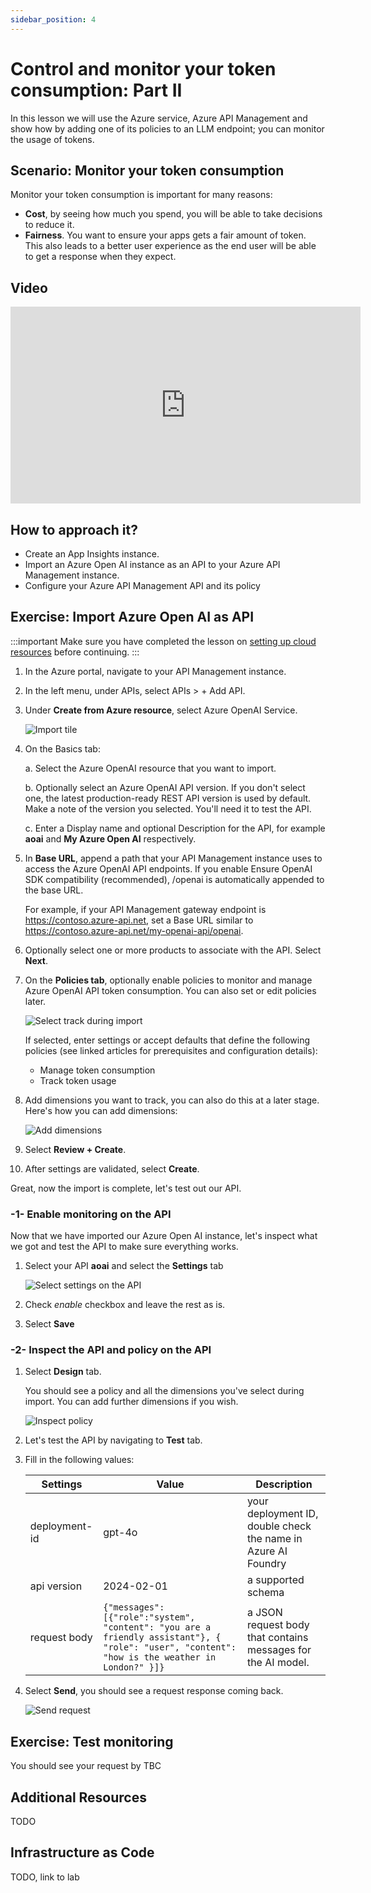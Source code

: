 ```yaml
---
sidebar_position: 4
---
```


# Control and monitor your token consumption: Part II  

In this lesson we will use the Azure service, Azure API Management and show how by adding one of its policies to an LLM endpoint; you can monitor the usage of tokens.

## Scenario: Monitor your token consumption

Monitor your token consumption is important for many reasons:

- **Cost**, by seeing how much you spend, you will be able to take decisions to reduce it.
- **Fairness**. You want to ensure your apps gets a fair amount of token. This also leads to a better user experience as the end user will be able to get a response when they expect.

## Video

<iframe width="560" height="315" src="https://www.youtube.com/embed/2pW6Z2VwHmQ?si=NwKkyTUa17IPhHMm" title="YouTube video player" frameborder="0" allow="accelerometer; autoplay; clipboard-write; encrypted-media; gyroscope; picture-in-picture; web-share" referrerpolicy="strict-origin-when-cross-origin" allowfullscreen></iframe>

## How to approach it?

- Create an App Insights instance.
- Import an Azure Open AI instance as an API to your Azure API Management instance.
- Configure your Azure API Management API and its policy

## Exercise: Import Azure Open AI as API

:::important
Make sure you have completed the lesson on [setting up cloud resources](./create-resources.md) before continuing.
:::

1. In the Azure portal, navigate to your API Management instance.

1. In the left menu, under APIs, select APIs > + Add API.

1. Under **Create from Azure resource**, select Azure OpenAI Service.

   ![Import tile](https://learn.microsoft.com/en-us/azure/api-management/media/azure-openai-api-from-specification/azure-openai-api.png)

1. On the Basics tab:

    a. Select the Azure OpenAI resource that you want to import.

    b. Optionally select an Azure OpenAI API version. If you don't select one, the latest production-ready REST API version is used by default. Make a note of the version you selected. You'll need it to test the API.

    c. Enter a Display name and optional Description for the API, for example **aoai** and **My Azure Open AI** respectively.

1. In **Base URL**, append a path that your API Management instance uses to access the Azure OpenAI API endpoints. If you enable Ensure OpenAI SDK compatibility (recommended), /openai is automatically appended to the base URL.

    For example, if your API Management gateway endpoint is https://contoso.azure-api.net, set a Base URL similar to https://contoso.azure-api.net/my-openai-api/openai.

1. Optionally select one or more products to associate with the API. Select **Next**.

1. On the **Policies tab**, optionally enable policies to monitor and manage Azure OpenAI API token consumption. You can also set or edit policies later.

    ![Select track during import](/img/monitor-import-select-monitor.png)

    If selected, enter settings or accept defaults that define the following policies (see linked articles for prerequisites and configuration details):

    - Manage token consumption
    - Track token usage

1. Add dimensions you want to track, you can also do this at a later stage. Here's how you can add dimensions:

    ![Add dimensions](/img/monitor-import-setup-dimensions.png)

    
1. Select **Review + Create**.

1. After settings are validated, select **Create**.

Great, now the import is complete, let's test out our API.

### -1- Enable monitoring on the API

Now that we have imported our Azure Open AI instance, let's inspect what we got and test the API to make sure everything works.

1. Select your API **aoai** and select the **Settings** tab

    ![Select settings on the API](/img/monitor-enable.png)

1. Check *enable* checkbox and leave the rest as is.
1. Select **Save**

### -2- Inspect the API and policy on the API

1. Select **Design** tab.

    You should see a policy and all the dimensions you've select during import. You can add further dimensions if you wish. 

    ![Inspect policy](/img/monitor-inspect-policy.png)

1. Let's test the API by navigating to **Test** tab. 
1. Fill in the following values:

    | Settings | Value | Description |
    |--|--|--|
    | deployment-id | gpt-4o | your deployment ID, double check the name in Azure AI Foundry |
    | api version | 2024-02-01 | a supported schema
    | request body | ```{"messages":[{"role":"system", "content": "you are a friendly assistant"}, { "role": "user", "content": "how is the weather in London?" }]} ``` | a JSON request body that contains messages for the AI model. |

1. Select **Send**, you should see a request response coming back.

    ![Send request](/img/monitor-test-import.png)

## Exercise: Test monitoring

You should see your request by TBC

## Additional Resources

TODO

## Infrastructure as Code

TODO, link to lab